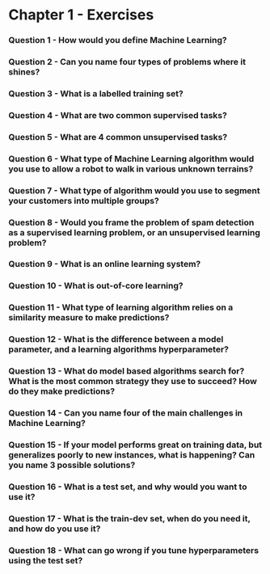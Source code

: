 # Chapter 1 - Exercises

### Question 1 - How would you define Machine Learning?

### Question 2 - Can you name four types of problems where it shines?

### Question 3 - What is a labelled training set?

### Question 4 - What are two common supervised tasks?

### Question 5 - What are 4 common unsupervised tasks?

### Question 6 - What type of Machine Learning algorithm would you use to allow a robot to walk in various unknown terrains?

### Question 7 - What type of algorithm would you use to segment your customers into multiple groups?

### Question 8 - Would you frame the problem of spam detection as a supervised learning problem, or an unsupervised learning problem?

### Question 9 - What is an online learning system?

### Question 10 - What is out-of-core learning?

### Question 11 - What type of learning algorithm relies on a similarity measure to make predictions?

### Question 12 - What is the difference between a model parameter, and a learning algorithms hyperparameter?

### Question 13 - What do model based algorithms search for? What is the most common strategy they use to succeed? How do they make predictions?

### Question 14 - Can you name four of the main challenges in Machine Learning?

### Question 15 - If your model performs great on training data, but generalizes poorly to new instances, what is happening? Can you name 3 possible solutions?

### Question 16 - What is a test set, and why would you want to use it?

### Question 17 - What is the train-dev set, when do you need it, and how do you use it?

### Question 18 - What can go wrong if you tune hyperparameters using the test set?